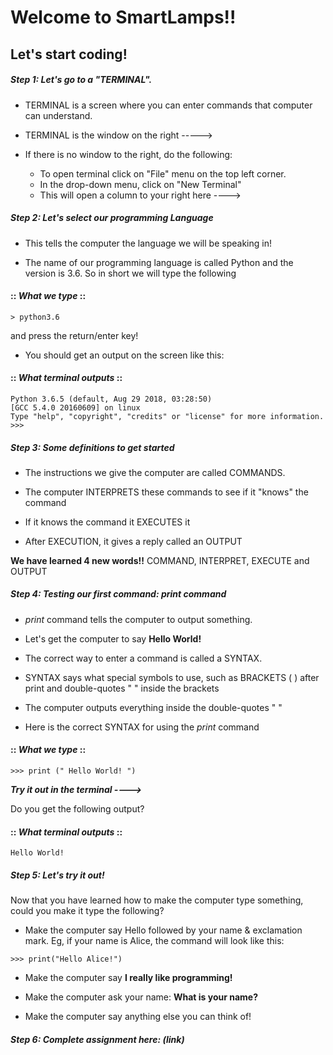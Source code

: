 # Welcome to SmartLamps!!

## Let's start coding!

##### Step 1: Let's go to a "TERMINAL". 

* TERMINAL is a screen where you can enter commands that computer can understand.
* TERMINAL is the window on the right ----->
        
* If there is no window to the right, do the following:
    - To open terminal click on "File" menu on the top left corner. 
    - In the drop-down menu, click on "New Terminal"
    - This will open a column to your right here ---->

    
##### Step 2: Let's select our programming Language

* This tells the computer the language we will be speaking in!
        
* The name of our programming language is called Python and the version is 3.6. So in short we will type the following 

#### :: _What we type_ ::
```
> python3.6
```
and press the return/enter key!
        
* You should get an output on the screen like this:

#### :: _What terminal outputs_ ::
```
Python 3.6.5 (default, Aug 29 2018, 03:28:50)
[GCC 5.4.0 20160609] on linux
Type "help", "copyright", "credits" or "license" for more information.
>>>
```

##### Step 3: Some definitions to get started

* The instructions we give the computer are called COMMANDS. 

* The computer INTERPRETS these commands to see if it "knows" the command

* If it knows the command it EXECUTES it 
        
* After EXECUTION, it gives a reply called an OUTPUT
        
**We have learned 4 new words!!**
COMMAND, INTERPRET, EXECUTE and OUTPUT
          
##### Step 4: Testing our first command: *print* command        

* *print* command tells the computer to output something.

* Let's get the computer to say **Hello World!**

* The correct way to enter a command is called a SYNTAX.

* SYNTAX says what special symbols to use, such as BRACKETS ( ) after print and double-quotes " " inside the brackets

* The computer outputs everything inside the double-quotes " "

* Here is the correct SYNTAX for using the *print* command


#### :: _What we type_ ::
```
>>> print (" Hello World! ")
```

***Try it out in the terminal ---->***

Do you get the following output?

#### :: _What terminal outputs_ ::

```
Hello World!
```

##### Step 5: Let's try it out!

Now that you have learned how to make the computer type something, could you make it type the following?
        
* Make the computer say Hello followed by your name & exclamation mark. Eg, if your name is Alice, the command will look like this:
```   
>>> print("Hello Alice!")
```
* Make the computer say **I really like programming!**
        
* Make the computer ask your name: **What is your name?**

* Make the computer say anything else you can think of!
        
##### Step 6: Complete assignment here: (link)
        
        
        
        
        

